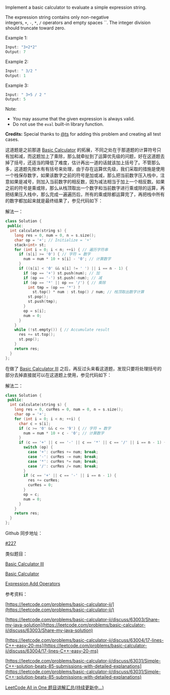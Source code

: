 Implement a basic calculator to evaluate a simple expression string.

The expression string contains only non-negative integers, `+`, `-`, `*`, `/` operators and empty spaces \`\`. The integer division should truncate toward zero.

Example 1:

```cpp
Input: "3+2*2"
Output: 7
```

Example 2:

```cpp
Input: " 3/2 "
Output: 1
```

Example 3:

```cpp
Input: " 3+5 / 2 "
Output: 5
```

Note:

- You may assume that the given expression is always valid.
- Do not use the `eval` built-in library function.

**Credits:** Special thanks to [@ts](https://leetcode.com/discuss/user/ts) for adding this problem and creating all test cases.

这道题是之前那道 [Basic Calculator](http://www.cnblogs.com/grandyang/p/4570699.html) 的拓展，不同之处在于那道题的计算符号只有加和减，而这题加上了乘除，那么就牵扯到了运算优先级的问题，好在这道题去掉了括号，还适当的降低了难度，估计再出一道的话就该加上括号了。不管那么多，这道题先按木有有括号来处理，由于存在运算优先级，我们采取的措施是使用一个栈保存数字，如果该数字之前的符号是加或减，那么把当前数字压入栈中，注意如果是减号，则加入当前数字的相反数，因为减法相当于加上一个相反数。如果之前的符号是乘或除，那么从栈顶取出一个数字和当前数字进行乘或除的运算，再把结果压入栈中，那么完成一遍遍历后，所有的乘或除都运算完了，再把栈中所有的数字都加起来就是最终结果了，参见代码如下：

解法一：

```cpp
class Solution {
 public:
  int calculate(string s) {
    long res = 0, num = 0, n = s.size();
    char op = '+'; // Initialize = '+'
    stack<int> st;
    for (int i = 0; i < n; ++i) { // 遍历字符串
      if (s[i] >= '0') { // 字符 = 数字
        num = num * 10 + s[i] - '0'; // 计算数字
      }
      if ((s[i] < '0' && s[i] != ' ') || i == n - 1) {
        if (op == '+') st.push(num); // 加
        if (op == '-') st.push(-num); // 减
        if (op == '*' || op == '/') { // 乘除
          int tmp = (op == '*') ?
            st.top() * num : st.top() / num; // 栈顶取出数字计算
          st.pop();
          st.push(tmp);
        }
        op = s[i];
        num = 0;
      } 
    }
    while (!st.empty()) { // Accumulate result
      res += st.top();
      st.pop();
    }
    return res;
  }
};
```

在做了 [Basic Calculator III](http://www.cnblogs.com/grandyang/p/8873471.html) 之后，再反过头来看这道题，发现只要将处理括号的部分去掉直接就可以在这道题上使用，参见代码如下：

解法二：

```cpp
class Solution {
 public:
  int calculate(string s) {
    long res = 0, curRes = 0, num = 0, n = s.size();
    char op = '+';
    for (int i = 0; i < n; ++i) {
      char c = s[i];
      if (c >= '0' && c <= '9') { // 字符 = 数字
        num = num * 10 + c - '0'; // 计算数字
      }
      if (c == '+' || c == '-' || c == '*' || c == '/' || i == n - 1) {
        switch (op) {
          case '+': curRes += num; break;
          case '-': curRes -= num; break;
          case '*': curRes *= num; break;
          case '/': curRes /= num; break;
        }
        if (c == '+' || c == '-' || i == n - 1) {
          res += curRes;
          curRes = 0;
        }
        op = c;
        num = 0;
      } 
    }
    return res;
  }
};
```

Github 同步地址：

[#227](https://github.com/grandyang/leetcode/issues/227)

类似题目：

[Basic Calculator III](http://www.cnblogs.com/grandyang/p/8873471.html)

[Basic Calculator](http://www.cnblogs.com/grandyang/p/4570699.html)

[Expression Add Operators](http://www.cnblogs.com/grandyang/p/4814506.html)

参考资料：

[https://leetcode.com/problems/basic-calculator-ii/](https://leetcode.com/problems/basic-calculator-ii/)

[https://leetcode.com/problems/basic-calculator-ii/discuss/63003/Share-my-java-solution](https://leetcode.com/problems/basic-calculator-ii/discuss/63003/Share-my-java-solution)

[https://leetcode.com/problems/basic-calculator-ii/discuss/63004/17-lines-C++-easy-20-ms](https://leetcode.com/problems/basic-calculator-ii/discuss/63004/17-lines-C++-easy-20-ms)

[https://leetcode.com/problems/basic-calculator-ii/discuss/63031/Simple-C++-solution-beats-85-submissions-with-detailed-explanations](https://leetcode.com/problems/basic-calculator-ii/discuss/63031/Simple-C++-solution-beats-85-submissions-with-detailed-explanations)

[LeetCode All in One 题目讲解汇总(持续更新中...)](http://www.cnblogs.com/grandyang/p/4606334.html)
